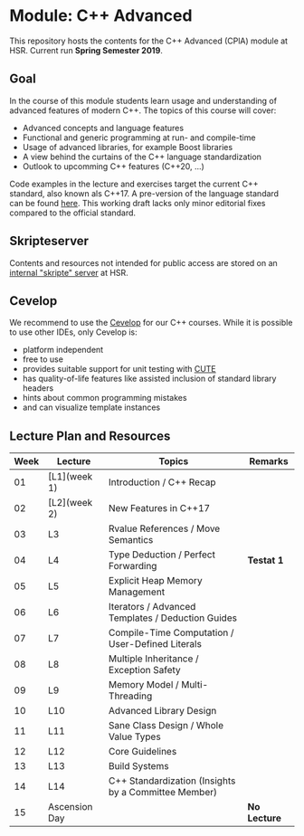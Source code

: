 # Module: C++ Advanced

This repository hosts the contents for the C++ Advanced (CPlA) module at HSR. Current run **Spring Semester 2019**.

## Goal
In the course of this module students learn usage and understanding of advanced features of modern C++. The topics of this course will cover:
* Advanced concepts and language features
* Functional and generic programming at run- and compile-time
* Usage of advanced libraries, for example Boost libraries
* A view behind the curtains of the C++ language standardization
* Outlook to upcomming C++ features (C++20, ...) 

Code examples in the lecture and exercises target the current C++ standard, also known als C++17. A pre-version of the language standard can be found [here](http://www.open-std.org/jtc1/sc22/wg21/docs/papers/2017/n4659.pdf). This working draft lacks only minor editorial fixes compared to the official standard.


## Skripteserver
Contents and resources not intended for public access are stored on an [internal "skripte" server](https://skripte.hsr.ch/Informatik/Fachbereich/C++_Advanced/CplA/) at HSR. 


## Cevelop
We recommend to use the [Cevelop](https://www.cevelop.com) for our C++ courses. While it is possible to use other IDEs, only Cevelop is:
* platform independent
* free to use
* provides suitable support for unit testing with [CUTE](https://www.cute-test.com)
* has quality-of-life features like assisted inclusion of standard library headers
* hints about common programming mistakes
* and can visualize template instances


## Lecture Plan and Resources
| Week | Lecture       | Topics                                               | Remarks        |
| ---- | ------------- | ---------------------------------------------------- | -------------- |
| 01   |[L1](week 1)   | Introduction / C++ Recap                             |                |
| 02   |[L2](week 2)   | New Features in C++17                                |                |
| 03   | L3            | Rvalue References / Move Semantics                   |                |
| 04   | L4            | Type Deduction / Perfect Forwarding                  | **Testat 1**   |
| 05   | L5            | Explicit Heap Memory Management                      |                |
| 06   | L6            | Iterators / Advanced Templates / Deduction Guides    |                |
| 07   | L7            | Compile-Time Computation / User-Defined Literals     |                |
| 08   | L8            | Multiple Inheritance / Exception Safety              |                |
| 09   | L9            | Memory Model / Multi-Threading                       |                |
| 10   | L10           | Advanced Library Design                              |                |
| 11   | L11           | Sane Class Design / Whole Value Types                |                |
| 12   | L12           | Core Guidelines                                      |                |
| 13   | L13           | Build Systems                                        |                |
| 14   | L14           | C++ Standardization (Insights by a Committee Member) |                |
| 15   | Ascension Day |                                                      | **No Lecture** |
